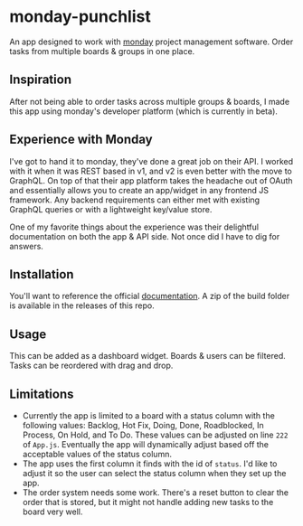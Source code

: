 # monday-punchlist
An app designed to work with [monday](https://monday.com) project management software. Order tasks from multiple boards & groups in one place.

## Inspiration
After not being able to order tasks across multiple groups & boards, I made this app using monday's developer platform (which is currently in beta).

## Experience with Monday
I've got to hand it to monday, they've done a great job on their API. I worked with it when it was REST based in v1, and v2 is even better with the move to GraphQL. On top of that their app platform takes the headache out of OAuth and essentially allows you to create an app/widget in any frontend JS framework. Any backend requirements can either met with existing GraphQL queries or with a lightweight key/value store. 

One of my favorite things about the experience was their delightful documentation on both the app & API side. Not once did I have to dig for answers.

## Installation
You'll want to reference the official [documentation](https://monday.com/developers/apps/manage). A zip of the build folder is available in the releases of this repo.

## Usage
This can be added as a dashboard widget. Boards & users can be filtered. Tasks can be reordered with drag and drop.

## Limitations
 - Currently the app is limited to a board with a status column with the following values: Backlog, Hot Fix, Doing, Done, Roadblocked, In Process, On Hold, and To Do. These values can be adjusted on line `222` of `App.js`. Eventually the app will dynamically adjust based off the acceptable values of the status column.
 - The app uses the first column it finds with the id of `status`. I'd like to adjust it so the user can select the status column when they set up the app.
 - The order system needs some work. There's a reset button to clear the order that is stored, but it might not handle adding new tasks to the board very well.
